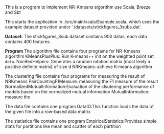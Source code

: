 This is a program to implement NR-Kmeans algorithm use Scala, Breeze and Sbt

This starts the application in  ./src/main/scala/Example.scala, which uses the example dataset provided under './datasets/stickfigures_3subs.dat'.

**Dataset:**
The stickfigures_3sub dataset contains 900 datas, each data contains 400 features.  

**Program**
The algorithm file contains four programs for NR-Kmeans algorithm
KMeansPlusPlus: Run K-means++ init on the weighted point set `data`.
NonRedHelpers: Generates a random rotation matrix (most likely a positive definite matrix) of size d
NRKmeans: achieve K-means algorithm

The clustering file contains four programs for measuring the result of NRKmeans
PairCountingF1Measure: measuring the F1 measure of the result
NormalizedMutualInformation:Evaluation of the clsutering performance of models based on the normalized mutual information
MutualInformation: measure the 

The data file contains one program 
DataIO:This function loads the data of the given file into a row-based data matrix

The statistics file contains one program
EmpiricalStatistics:Provides simple stats for partitions like mean and scatter of each partition
 



